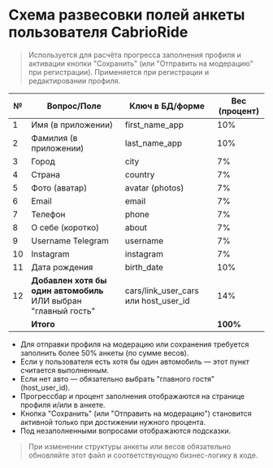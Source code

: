 # Схема развесовки полей анкеты пользователя CabrioRide

> Используется для расчёта прогресса заполнения профиля и активации кнопки "Сохранить" (или "Отправить на модерацию" при регистрации). Применяется при регистрации и редактировании профиля.

| №  | Вопрос/Поле                      | Ключ в БД/форме         | Вес (процент) |
|----|----------------------------------|-------------------------|---------------|
| 1  | Имя (в приложении)               | first_name_app          | 10%           |
| 2  | Фамилия (в приложении)           | last_name_app           | 10%           |
| 3  | Город                            | city                    | 7%            |
| 4  | Страна                           | country                 | 7%            |
| 5  | Фото (аватар)                    | avatar (photos)         | 7%            |
| 6  | Email                            | email                   | 7%            |
| 7  | Телефон                          | phone                   | 7%            |
| 8  | О себе (коротко)                 | about                   | 7%            |
| 9  | Username Telegram                | username                | 7%            |
| 10 | Instagram                        | instagram               | 7%            |
| 11 | Дата рождения                    | birth_date              | 10%           |
| 12 | **Добавлен хотя бы один автомобиль** ИЛИ выбран "главный гость" | cars/link_user_cars или host_user_id | 14% |
|    | **Итого**                        |                         | **100%**      |

- Для отправки профиля на модерацию или сохранения требуется заполнить более 50% анкеты (по сумме весов).
- Если у пользователя есть хотя бы один автомобиль — этот пункт считается выполненным.
- Если нет авто — обязательно выбрать "главного гостя" (host_user_id).
- Прогрессбар и процент заполнения отображаются на странице профиля и/или в анкете.
- Кнопка "Сохранить" (или "Отправить на модерацию") становится активной только при достижении нужного процента.
- Под незаполненными вопросами отображаются подсказки.

> При изменении структуры анкеты или весов обязательно обновляйте этот файл и соответствующую бизнес-логику в коде. 